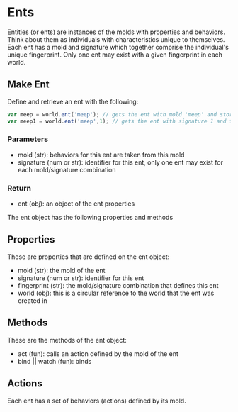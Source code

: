 # Ents

Entities (or ents) are instances of the molds with properties and behaviors. Think about them as individuals with characteristics unique to themselves. Each ent has a mold and signature which together comprise the individual's unique fingerprint. Only one ent may exist with a given fingerprint in each world.

## Make Ent

Define and retrieve an ent with the following:

``` javascript
var meep = world.ent('meep'); // gets the ent with mold 'meep' and store it into the var meep
var meep1 = world.ent('meep',1); // gets the ent with signature 1 and fingerprint 'meep~1'
```

### Parameters
- mold (str): behaviors for this ent are taken from this mold
- signature (num or str): identifier for this ent, only one ent may exist for each mold/signature combination

### Return
 - ent (obj): an object of the ent properties

The ent object has the following properties and methods

## Properties

These are properties that are defined on the ent object:

- mold (str): the mold of the ent
- signature (num or str): identifier for this ent
- fingerprint (str): the mold/signature combination that defines this ent
- world (obj): this is a circular reference to the world that the ent was created in

## Methods

These are the methods of the ent object:

- act (fun): calls an action defined by the mold of the ent
- bind || watch (fun): binds

## Actions

Each ent has a set of behaviors (actions) defined by its mold.

